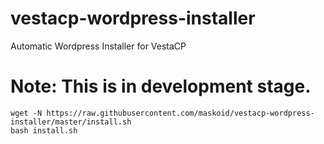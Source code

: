 # vestacp-wordpress-installer
Automatic Wordpress Installer for VestaCP


# Note: This is in development stage.

```shell
wget -N https://raw.githubusercontent.com/maskoid/vestacp-wordpress-installer/master/install.sh
bash install.sh
```
